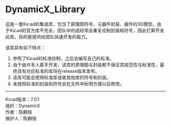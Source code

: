 # DynamicX_Library

这是一套Kicad的集成库，包含了原理图符号、元器件封装、器件的3D模型。由于Kicad的官方库不完全，团队中的成经常会重复绘制封装和符号，因此打算开发此库，目的是提供给团队快速开发的能力。

该库具有如下特点：

1. 参照了Kicad的标准绘制，之后会编写自己的标准。
2. 由于由许多人着手开发，该库的原理图与封装都不保证其规范性与标准性，最终具有对应标准的库将在release版本发布。
3. 该库可能会使用标准库或者其他库的符号和封装。
4. 未按照标准的封装和符号会在文件中标明方便以后修改。

---

Kicad版本：7.0.1  
组织：DynamicX  
作者：陈麒铵  
维护人：陈麒铵  
